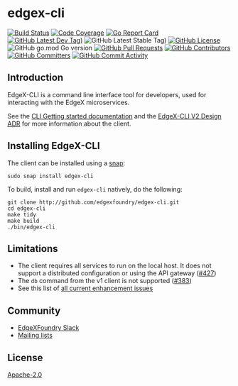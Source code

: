 # edgex-cli
[![Build Status](https://jenkins.edgexfoundry.org/view/EdgeX%20Foundry%20Project/job/edgexfoundry/job/edgex-cli/job/main/badge/icon)](https://jenkins.edgexfoundry.org/view/EdgeX%20Foundry%20Project/job/edgexfoundry/job/edgex-cli/job/main/) [![Code Coverage](https://codecov.io/gh/edgexfoundry/edgex-cli/branch/main/graph/badge.svg?token=wWeDPW5a81)](https://codecov.io/gh/edgexfoundry/edgex-cli) [![Go Report Card](https://goreportcard.com/badge/github.com/edgexfoundry/edgex-cli)](https://goreportcard.com/report/github.com/edgexfoundry/edgex-cli) [![GitHub Latest Dev Tag)](https://img.shields.io/github/v/tag/edgexfoundry/edgex-cli?include_prereleases&sort=semver&label=latest-dev)](https://github.com/edgexfoundry/edgex-cli/tags) ![GitHub Latest Stable Tag)](https://img.shields.io/github/v/tag/edgexfoundry/edgex-cli?sort=semver&label=latest-stable) [![GitHub License](https://img.shields.io/github/license/edgexfoundry/edgex-cli)](https://choosealicense.com/licenses/apache-2.0/) ![GitHub go.mod Go version](https://img.shields.io/github/go-mod/go-version/edgexfoundry/edgex-cli) [![GitHub Pull Requests](https://img.shields.io/github/issues-pr-raw/edgexfoundry/edgex-cli)](https://github.com/edgexfoundry/edgex-cli/pulls) [![GitHub Contributors](https://img.shields.io/github/contributors/edgexfoundry/edgex-cli)](https://github.com/edgexfoundry/edgex-cli/contributors) [![GitHub Committers](https://img.shields.io/badge/team-committers-green)](https://github.com/orgs/edgexfoundry/teams/edgex-cli-committers/members) [![GitHub Commit Activity](https://img.shields.io/github/commit-activity/m/edgexfoundry/edgex-cli)](https://github.com/edgexfoundry/edgex-cli/commits)

## Introduction

EdgeX-CLI is a command line interface tool for developers, used for interacting with the EdgeX microservices.

See the [CLI Getting started documentation](https://docs.edgexfoundry.org/2.2/getting-started/tools/Ch-CommandLineInterface/) and the [EdgeX-CLI V2 Design ADR](https://github.com/edgexfoundry/edgex-docs/blob/main/docs_src/design/adr/core/0019-EdgeX-CLI-V2.md) for more information about the client.


## Installing EdgeX-CLI

The client can be installed using a [snap](https://github.com/edgexfoundry/edgex-cli/tree/main/snap):

```
sudo snap install edgex-cli
```

To build, install and run `edgex-cli` natively, do the following:
```
git clone http://github.com/edgexfoundry/edgex-cli.git
cd edgex-cli
make tidy
make build
./bin/edgex-cli
```

## Limitations
- The client requires all services to run on the local host. It does not support a distributed configuration or using the API gateway ([#427](https://github.com/edgexfoundry/edgex-cli/issues/427))
- The `db` command from the v1 client is not supported ([#383](https://github.com/edgexfoundry/edgex-cli/issues/383))
- See this list of [all current enhancement issues](https://github.com/edgexfoundry/edgex-cli/issues?q=is%3Aissue+is%3Aopen+label%3Aenhancement) 

## Community
- [EdgeXFoundry Slack](https://slack.edgexfoundry.org/)
- [Mailing lists](https://lists.edgexfoundry.org/g/main)

## License
[Apache-2.0](LICENSE)
